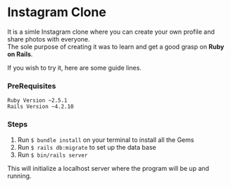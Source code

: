 # Instagram Clone

It is a simle Instagram clone where you can create your own profile and share photos with everyone.  
The sole purpose of creating it was to learn and get a good grasp on **Ruby on Rails**.

If you wish to try it, here are some guide lines.
### PreRequisites
```
Ruby Version ~2.5.1
Rails Version ~4.2.10	
```

### Steps
1. Run `$ bundle install` on your terminal to install all the Gems
2. Run `$ rails db:migrate` to set up the data base
3. Run `$ bin/rails server`

This will initialize a localhost server where the program will be up and running.



